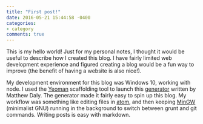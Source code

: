 ```yaml
---
title: "First post!"
date: 2016-05-21 15:44:58 -0400
categories:
- category
comments: true
---
```


This is my hello world! Just for my personal notes, I thought it would be useful to describe how I created this blog. I have fairly limited web development experience and figured creating a blog would be a fun way to improve (the benefit of having a website is also nice!).


My development environment for this blog was Windows 10, working with node. I used the
[Yeoman](http://yeoman.io/) scaffolding tool to launch this [generator](https://github.com/matthewbdaly/generator-simple-static-blog#readme) written by
Matthew Daly. The generator made it fairly easy to spin up this blog. My workflow was something like editing files in [atom](atom.io), and then keeping [MinGW](http://www.mingw.org/) (minimalist GNU) running in the background to switch between grunt and git commands. Writing posts is easy with markdown. 
